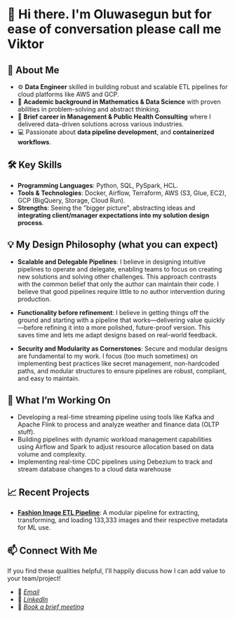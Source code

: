 

# 👋 Hi there. I'm Oluwasegun but for ease of conversation please call me Viktor

## 🌟 About Me
- ⚙️ **Data Engineer** skilled in building robust and scalable ETL pipelines for cloud platforms like AWS and GCP.
- 🔢 **Academic background in Mathematics & Data Science** with proven abilities in problem-solving and abstract thinking.
- 💼 **Brief career in Management & Public Health Consulting** where I delivered data-driven solutions across various industries.
- 💻 Passionate about **data pipeline development**, and **containerized workflows**.

## 🛠️ Key Skills
- **Programming Languages**: Python, SQL, PySpark, HCL.
- **Tools & Technologies**: Docker, Airflow, Terraform, AWS (S3, Glue, EC2), GCP (BigQuery, Storage, Cloud Run).
- **Strengths**: Seeing the "bigger picture", abstracting ideas and **integrating client/manager expectations into my solution design process**.

## 💡 My Design Philosophy (what you can expect)
- **Scalable and Delegable Pipelines**: I believe in designing intuitive pipelines to operate and delegate,
  enabling teams to focus on creating new solutions and solving other challenges. This approach contrasts with the common
  belief that only the author can maintain their code. I believe that good pipelines require little to no author intervention during production.
  
- **Functionality before refinement**: I believe in getting things off the ground and starting with a pipeline that works—delivering value quickly—before refining it into a more polished, future-proof version. This saves time and lets me adapt designs based on real-world feedback.
  
- **Security and Modularity as Cornerstones**: Secure and modular designs are fundamental to my work. I focus (too much sometimes) on implementing
  best practices like secret management, non-hardcoded paths, and modular structures to ensure pipelines are robust, compliant, and easy to maintain.

## 🔭 What I’m Working On
- Developing a real-time streaming pipeline using tools like Kafka and Apache Flink to process and analyze weather and finance data (OLTP stuff).
- Building pipelines with dynamic workload management capabilities using Airflow and Spark to adjust resource allocation based on data volume and complexity.
- Implementing real-time CDC pipelines using Debezium to track and stream database changes to a cloud data warehouse

## 📈 Recent Projects
- **[Fashion Image ETL Pipeline](https://github.com/Shegzimus/DE_Fashion_Product_Images)**: A modular pipeline for extracting, transforming, and loading 133,333 images and their respective metadata for ML use.

## 📫 Connect With Me
If you find these qualities helpful, I'll happily discuss how I can add value to your team/project!
- 📧 *[Email](segun.ajet@protonmail.com)*
- 💼 *[LinkedIn](https://www.linkedin.com/in/segun-ajet/)*
- 🦜 *[Book a brief meeting](https://calendar.app.google/zEJVh3RVoMRD3odn6)*

